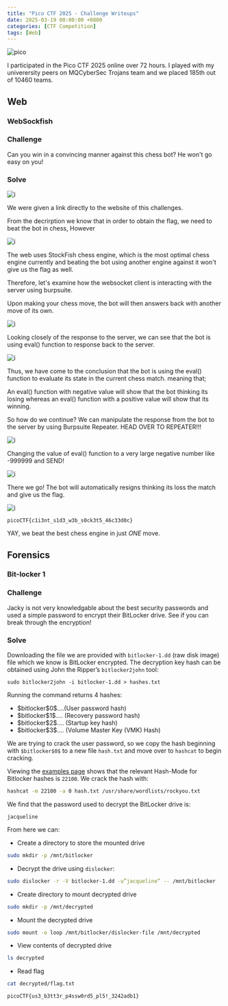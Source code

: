 ```yaml
---
title: "Pico CTF 2025 - Challenge Writeups"
date: 2025-03-19 00:00:00 +0800
categories: [CTF Competition]
tags: [Web] 
---
```

![pico](https://www.cylab.cmu.edu/_files/images/news/2023/0220-hd-picoctf-logo-fix.jpg)

I participated in the Pico CTF 2025 online over 72 hours. I played with my univerersity peers on MQCyberSec Trojans team and we placed 185th out of 10460 teams.

## Web 

### WebSockfish
### Challenge
Can you win in a convincing manner against this chess bot? He won't go easy on you!

### Solve

![i](https://github.com/ddhuya/ddhuya.github.io/blob/main/CTF/WebSockfish/1.PNG?raw=true)

We were given a link directly to the website of this challenges. 

From the decrirption we know that in order to obtain the flag, we need to beat the bot in chess, However

![i](https://github.com/ddhuya/ddhuya.github.io/blob/main/CTF/WebSockfish/123123.PNG?raw=true)

The web uses StockFish chess engine, which is the most optimal chess engine currently and beating the bot using another engine against it won't give us the flag as well.

Therefore, let's examine how the websocket client is interacting with the server using burpsuite.

Upon making your chess move, the bot will then answers back with another move of its own.

![i](https://github.com/ddhuya/ddhuya.github.io/blob/main/CTF/WebSockfish/2.png?raw=true)

Looking closely of the response to the server, we can see that the bot is using eval() function to response back to the server.

![i](https://github.com/ddhuya/ddhuya.github.io/blob/main/CTF/WebSockfish/eval.PNG?raw=true)

Thus, we have come to the conclusion that the bot is using the eval() function to evaluate its state in the current chess match. meaning that;

An eval() function with negative value will show that the bot thinking its losing whereas an eval() function with a positive value will show that its winning.

So how do we continue? We can manipulate the response from the bot to the server by using Burpsuite Repeater. HEAD OVER TO REPEATER!!!

![i](https://github.com/ddhuya/ddhuya.github.io/blob/main/CTF/WebSockfish/next.png?raw=true)

Changing the value of eval() function to a very large negative number like -999999 and SEND!

![i](https://github.com/ddhuya/ddhuya.github.io/blob/main/CTF/WebSockfish/7.PNG?raw=true)

There we go! The bot will automatically resigns thinking its loss the match and give us the flag.

![i](https://github.com/ddhuya/ddhuya.github.io/blob/main/CTF/WebSockfish/5.png?raw=true)

```
picoCTF{c1i3nt_s1d3_w3b_s0ck3t5_46c33d0c}
```

YAY, we beat the best chess engine in just *ONE* move.

## Forensics

### Bit-locker 1
### Challenge
Jacky is not very knowledgable about the best security passwords and used a simple password to encrypt their BitLocker drive. See if you can break through the encryption!

### Solve
Downloading the file we are provided with `bitlocker-1.dd` (raw disk image) file which we know is BitLocker encrypted.
The decryption key hash can be obtained using John the Ripper’s `bitlocker2john` tool:

```
sudo bitlocker2john -i bitlocker-1.dd > hashes.txt
```

Running the command returns 4 hashes:

- \$bitlocker\$0\$….(User password hash)
- \$bitlocker\$1\$…. (Recovery password hash)
- \$bitlocker\$2\$…. (Startup key hash)
- \$bitlocker\$3\$…. (Volume Master Key (VMK) Hash)


We are trying to crack the user password, so we copy the hash beginning with `$bitlocker$0$` to a new file `hash.txt` and move over to `hashcat` to begin cracking.

Viewing the [examples page](https://hashcat.net/wiki/doku.php?id=example_hashes) shows that the relevant Hash-Mode for Bitlocker hashes is `22100`. We crack the hash with:

```bash
hashcat -m 22100 -a 0 hash.txt /usr/share/wordlists/rockyou.txt
```

We find that the password used to decrypt the BitLocker drive is:

```
jacqueline
```

From here we can:

- Create a directory to store the mounted drive

```bash
sudo mkdir -p /mnt/bitlocker
```

- Decrypt the drive using `dislocker`:

```bash
sudo dislocker -r -V bitlocker-1.dd -u”jacqueline” -- /mnt/bitlocker
```

- Create directory to mount decrypted drive

```bash
sudo mkdir -p /mnt/decrypted
```

- Mount the decrypted drive
  
```bash
sudo mount -o loop /mnt/bitlocker/dislocker-file /mnt/decrypted
```

- View contents of decrypted drive

```bash
ls decrypted
```

- Read flag

```bash
cat decrypted/flag.txt
```

```
picoCTF{us3_b3tt3r_p4ssw0rd5_pl5!_3242adb1}
```